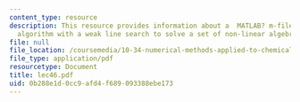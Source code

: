 ```yaml
---
content_type: resource
description: This resource provides information about a  MATLAB? m-file uses a reduced-Newton
  algorithm with a weak line search to solve a set of non-linear algebraic equations.
file: null
file_location: /coursemedia/10-34-numerical-methods-applied-to-chemical-engineering-fall-2005/0b288e1d0cc9afd4f689093388ebe173_lec46.pdf
file_type: application/pdf
resourcetype: Document
title: lec46.pdf
uid: 0b288e1d-0cc9-afd4-f689-093388ebe173
---
```

